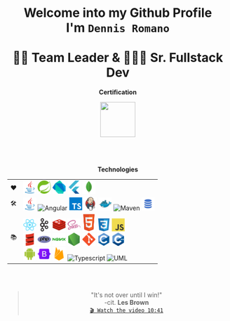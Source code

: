 <div align="center">
  
# Welcome into my Github Profile <br> I'm ```Dennis Romano``` <br><br>🤝🏻 Team Leader & 🧑🏽‍💻 Sr. Fullstack Dev

**Certification**

<a href="https://www.credly.com/badges/7095d053-f7b2-407c-9113-139d34307c74/public_url">
  <img src="https://images.credly.com/size/680x680/images/a2790314-008a-4c3d-9553-f5e84eb359ba/image.png" width="80" height="80"/>
</a>

<br><br>

**Technologies**

<table>
  <tr>
   <td>❤️</td>
   <td>
    <a href="https://www.oracle.com/java/"><img src="https://raw.githubusercontent.com/devicons/devicon/master/icons/java/java-original.svg" alt="Java" width="30" height="30"/></a>
    <a href="https://spring.io/projects/spring-boot/"><img src="https://raw.githubusercontent.com/devicons/devicon/master/icons/spring/spring-original.svg" alt="SpringAndSpring Boot" width="30" height="30"/></a>
    <a href="https://dart.dev/"><img src="https://raw.githubusercontent.com/devicons/devicon/master/icons/dart/dart-original.svg" alt="Dart" width="30" height="30"/></a>
    <a href="https://flutter.dev/"><img src="https://raw.githubusercontent.com/devicons/devicon/master/icons/flutter/flutter-original.svg" alt="Flutter" width="30" height="30"/></a>
    <a href="https://www.mongodb.com/"><img src="https://raw.githubusercontent.com/devicons/devicon/master/icons/mongodb/mongodb-original.svg" alt="Flutter" width="30" height="30"/></a>
   </td>
  </tr>
  <tr>
   <td>🛠️</td>
   <td>
    <img src="https://raw.githubusercontent.com/devicons/devicon/master/icons/java/java-original.svg" alt="Java" width="30" height="30"/>
    <img src="https://angular.dev/assets/icons/android-chrome-192x192.png" alt="Angular" width="30" height="30"/>
    <img src="https://raw.githubusercontent.com/devicons/devicon/master/icons/typescript/typescript-original.svg" alt="Typescript" width="30" height="30"/>
    <img src="https://raw.githubusercontent.com/devicons/devicon/master/icons/jenkins/jenkins-original.svg" alt="Typescript" width="30" height="30"/>
    <img src="https://raw.githubusercontent.com/devicons/devicon/master/icons/docker/docker-original.svg" alt="Docker" width="30" height="30"/>
    <img src="https://cdn.icon-icons.com/icons2/2107/PNG/512/file_type_maven_icon_130397.png" alt="Maven" width="30" height="30"/>
    <img src="https://raw.githubusercontent.com/github/explore/80688e429a7d4ef2fca1e82350fe8e3517d3494d/topics/sql/sql.png" alt="SQL" width="30" height="30"/>
   </td>
  </tr>
  <tr>
   <td>📚</td>
   <td>
    <img src="https://raw.githubusercontent.com/devicons/devicon/master/icons/react/react-original.svg" alt="React Native" width="30" height="30"/>
    <img src="https://raw.githubusercontent.com/devicons/devicon/master/icons/apachekafka/apachekafka-original.svg" alt="Kafka" width="30" height="30"/>
    <img src="https://raw.githubusercontent.com/devicons/devicon/master/icons/redis/redis-original.svg" alt="Redis" width="30" height="30"/>
    <img src="https://raw.githubusercontent.com/devicons/devicon/master/icons/sass/sass-original.svg" alt="Maven" width="30" height="30"/>
    <img src="https://raw.githubusercontent.com/devicons/devicon/master/icons/html5/html5-original.svg" alt="HTML" width="30" height="40"/>
    <img src="https://raw.githubusercontent.com/devicons/devicon/master/icons/css3/css3-original.svg" alt="CSS" width="30" height="30"/>
    <img src="https://raw.githubusercontent.com/devicons/devicon/master/icons/javascript/javascript-original.svg" alt="Javascript" width="30" height="30"/>
    <br><img src="https://raw.githubusercontent.com/devicons/devicon/master/icons/scala/scala-original.svg" alt="Scala" width="30" height="30"/>
    <img src="https://raw.githubusercontent.com/devicons/devicon/master/icons/php/php-original.svg" alt="PHP" width="30" height="30"/>
    <img src="https://raw.githubusercontent.com/devicons/devicon/master/icons/nginx/nginx-original.svg" alt="CandCPlusPlus" width="30" height="30"/>
    <img src="https://raw.githubusercontent.com/devicons/devicon/master/icons/nodejs/nodejs-original.svg" alt="CandCPlusPlus" width="30" height="30"/>
    <img src="https://raw.githubusercontent.com/devicons/devicon/master/icons/git/git-original.svg" alt="CandCPlusPlus" width="30" height="30"/>
    <img src="https://raw.githubusercontent.com/devicons/devicon/master/icons/c/c-original.svg" alt="C" width="30" height="30"/>
    <img src="https://raw.githubusercontent.com/devicons/devicon/master/icons/cplusplus/cplusplus-original.svg" alt="CPlusPlus" width="30" height="30"/>
    <br><img src="https://raw.githubusercontent.com/devicons/devicon/master/icons/android/android-original.svg" alt="Android" width="30" height="30"/>
    <img src="https://raw.githubusercontent.com/devicons/devicon/master/icons/bootstrap/bootstrap-original.svg" alt="Bootstrap" width="30" height="30"/>
    <img src="https://raw.githubusercontent.com/devicons/devicon/master/icons/firebase/firebase-plain.svg" alt="Firebase" width="30" height="30"/>
    <img src="https://cdn.icon-icons.com/icons2/2699/PNG/512/gradle_logo_icon_168143.png" alt="Typescript" width="30" height="30"/>
    <img src="https://upload.wikimedia.org/wikipedia/commons/d/d5/UML_logo.svg" alt="UML" with="30" height="30"/>
   </td>
  </tr>
</table>

<br><br>

> "It's not over until I win!"
> <br> -cit. **Les Brown**
> <br><a href="https://www.youtube.com/watch?v=8Fd06U-3TAY">```🎬 Watch the video 10:41```</a>
</div>
